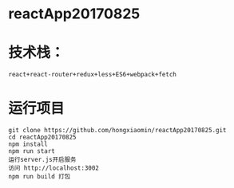 # reactApp20170825
# 技术栈：
```
react+react-router+redux+less+ES6+webpack+fetch
```

# 运行项目
```
git clone https://github.com/hongxiaomin/reactApp20170825.git
cd reactApp20170825
npm install
npm run start
运行server.js开启服务
访问 http://localhost:3002
npm run build 打包
```